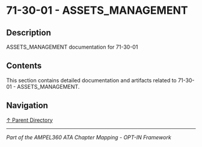 # 71-30-01 - ASSETS_MANAGEMENT

## Description

ASSETS_MANAGEMENT documentation for 71-30-01

## Contents

This section contains detailed documentation and artifacts related to 71-30-01 - ASSETS_MANAGEMENT.

## Navigation

[↑ Parent Directory](../README.md)

---

*Part of the AMPEL360 ATA Chapter Mapping - OPT-IN Framework*

